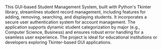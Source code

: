This GUI-based Student Management System, built with Python's Tkinter library, streamlines student record management, including features for adding, removing, searching, and displaying students. It incorporates a secure user authentication system for account management. The application supports dynamic student categorization by major (e.g., Computer Science, Business) and ensures robust error handling for a seamless user experience. The project is ideal for educational institutions or developers exploring Tkinter-based GUI applications.
